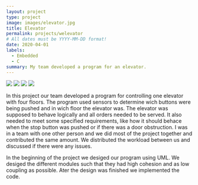 ```yaml
---
layout: project
type: project
image: images/elevator.jpg
title: Elevator
permalink: projects/welevator
# All dates must be YYYY-MM-DD format!
date: 2020-04-01
labels:
  - Embedded
  - C
summary: My team developed a program for an elevator.
---
```


<div class="ui small rounded images">
  <img class="ui image" src="../images/micromouse-robot.png">
  <img class="ui image" src="../images/micromouse-robot-2.jpg">
  <img class="ui image" src="../images/micromouse.jpg">
  <img class="ui image" src="../images/micromouse-circuit.png">
</div>

In this project our team developed a program for controlling one elevator with four floors. The program used sensors to determine wich buttons were being pushed and in wich floor the elevator was. The elevator was supposed to behave logically and all orders needed to be served. It also needed to meet some specified requirements, like how it should behace when the stop button was pushed or if there was a door obstruction. I was in a team with one other person and we did most of the project together and contributed the same amount. We distributed the workload between us and discussed if there were any issues.

In the beginning of the project we desiged our program using UML. We desiged the different modules such that they had high cohesion and as low coupling as possible. Ater the design was finished we implemented the code.





